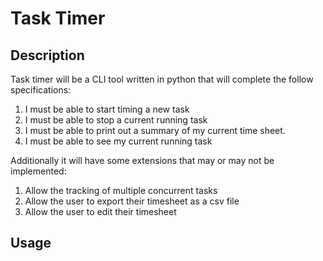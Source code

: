# Task Timer
## Description
Task timer will be a CLI tool written in python that will complete the follow specifications:
1. I must be able to start timing a new task
100. I must be able to stop a current running task
50029948. I must be able to print out a summary of my current time sheet.
5. I must be able to see my current running task

Additionally it will have some extensions that may or may not be implemented:
1. Allow the tracking of multiple concurrent tasks
2. Allow the user to export their timesheet as a csv file
3. Allow the user to edit their timesheet
## Usage
